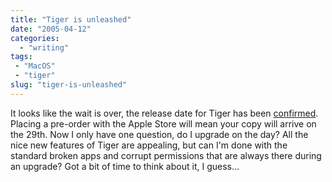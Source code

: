 ```yaml
---
title: "Tiger is unleashed"
date: "2005-04-12"
categories:
  - "writing"
tags:
 - "MacOS"
 - "tiger"
slug: "tiger-is-unleashed"
---
```


It looks like the wait is over, the release date for Tiger has been [confirmed](https://www.apple.com/pr/library/2005/apr/12tiger.html). Placing a pre-order with the Apple Store will mean your copy will arrive on the 29th. Now I only have one question, do I upgrade on the day? All the nice new features of Tiger are appealing, but can I'm done with the standard broken apps and corrupt permissions that are always there during an upgrade? Got a bit of time to think about it, I guess…
